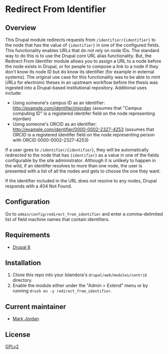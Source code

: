 # Redirect From Identifier

## Overview

This Drupal module redirects requests from `/identifier/{identifier}` to the node that has the value of `{identifier}` in one of the configured fields. This functionality enables URLs that do not rely on node IDs. The standard way to do this is to use the Drupal core URL alias functionality. But, the Redirect From Identifer module allows you to assign a URL to a node before the node exists in Drupal, or for people to compose a link to a node if they don't know its node ID but do know its identifier (for example in external systems). The original use case for this functionality was to be able to mint URLs for electronic theses in an upstream workflow before the thesis was ingested into a Drupal-based institutional repository. Additional uses include:

* Using someone's campus ID as an identifier: http://example.com/identifier/mjordan (assumes that "Campus computing ID" is a registered identifer field on the node representing mjordan)
* Using someone's ORCID as an identifier: http://example.com/identifier/0000-0002-2327-4253 (assumes that ORCID is a registered identifer field on the node representing person with ORCID 0000-0002-2327-4253)

If a user goes to `/identifier/{identifier}`, they will be automatically redirected to the node that has `{identifier}` as a value in one of the fields configurable by the site administrator. Although it is unlikely to happen in the wild, if an identifer resolves to more than one node, the user is presented with a list of all the nodes and gets to choose the one they want.

If the identifier included in the URL does not resolve to any nodes, Drupal responds with a 404 Not Found.

## Configuration

Go to `admin/config/redirect_from_identifier` and enter a comma-delimited list of field machine names that contain identifiers.

## Requirements

* [Drupal 8](https://github.com/Islandora/islandora)

## Installation

1. Clone this repo into your Islandora's `drupal/web/modules/contrib` directory.
1. Enable the module either under the "Admin > Extend" menu or by running `drush en -y redirect_from_identifier`.

## Current maintainer

* [Mark Jordan](https://github.com/mjordan)

## License

[GPLv2](http://www.gnu.org/licenses/gpl-2.0.txt)
